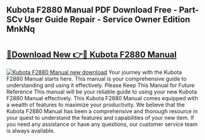 ## Kubota F2880 Manual PDF Download Free - Part-SCv User Guide Repair - Service Owner Edition MnkNq

# <h2><a href="http://bc95372.oget.top/?id=Kubota+F2880+Manual">🔗Download New 👉🔴 Kubota F2880 Manual</a></h2>

[![Kubota F2880 Manual new download](https://i.imgur.com/5g1atiW.png)](http://bc95372.oget.top/?id=Kubota+F2880+Manual)
Your journey with the Kubota F2880 Manual starts here. This manual is your comprehensive guide to understanding and using it effectively. Please Keep This Manual for Future Reference This manual will be your reliable guide to using your new Kubota F2880 Manual effectively. This Kubota F2880 Manual comes equipped with a wealth of features to maximize your productivity. We believe that the Kubota F2880 Manual has been a comprehensive and thorough resource in your quest to understand the features and capabilities of your new item. If you need any assistance or have any questions, our customer service team is always available.
